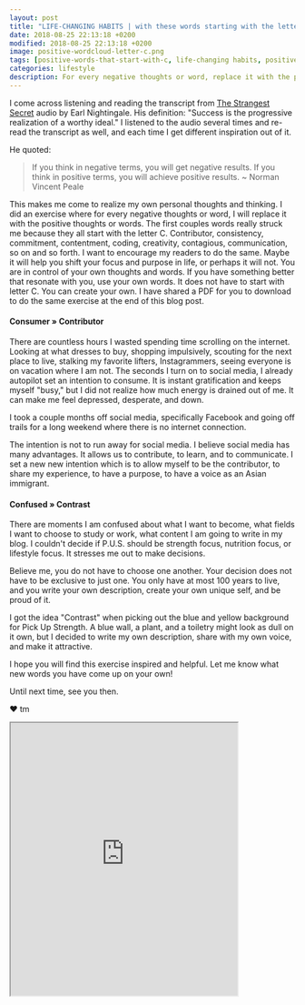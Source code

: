 ```yaml
---
layout: post
title: "LIFE-CHANGING HABITS | with these words starting with the letter C (+ printable PDF)."
date: 2018-08-25 22:13:18 +0200
modified: 2018-08-25 22:13:18 +0200
image: positive-wordcloud-letter-c.png
tags: [positive-words-that-start-with-c, life-changing habits, positive thoughts, creativity, courage, curiosity, Norman Vincent Peale, Nightingale, the strangest secret]
categories: lifestyle
description: For every negative thoughts or word, replace it with the positive thoughts or words. 
---
```

I come across listening and reading the transcript from [The Strangest Secret][earl] audio by Earl Nightingale. His definition: "Success is the progressive realization of a worthy ideal." I listened to the audio several times and re-read the transcript as well, and each time I get different inspiration out of it.

He quoted:

> If you think in negative terms, you will get negative results. If you think in positive terms, you will achieve positive results. ~  Norman Vincent Peale

This makes me come to realize my own personal thoughts and thinking. I did an exercise where for every negative thoughts or word, I will replace it with the positive thoughts or words. The first couples words really struck me because they all start with the letter C. Contributor, consistency, commitment, contentment, coding, creativity, contagious, communication, so on and so forth. I want to encourage my readers to do the same. Maybe it will help you shift your focus and purpose in life, or perhaps it will not. You are in control of your own thoughts and words. If you have something better that resonate with you, use your own words. It does not have to start with letter C. You can create your own. I have shared a PDF for you to download to do the same exercise at the end of this blog post.

#### Consumer » Contributor

There are countless hours I wasted spending time scrolling on the internet. Looking at what dresses to buy, shopping impulsively, scouting for the next place to live, stalking my favorite lifters, Instagrammers, seeing everyone is on vacation where I am not. The seconds I turn on to social media, I already autopilot set an intention to consume. It is instant gratification and keeps myself "busy," but I did not realize how much energy is drained out of me. It can make me feel depressed, desperate, and down.

I took a couple months off social media, specifically Facebook and going off trails for a long weekend where there is no internet connection. 

The intention is not to run away for social media. I believe social media has many advantages. It allows us to contribute, to learn, and to communicate. I set a new new intention which is to allow myself to be the contributor, to share my experience, to have a purpose, to have a voice as an Asian immigrant. 

#### Confused » Contrast 

There are moments I am confused about what I want to become, what fields I want to choose to study or work, what content I am going to write in my blog. I couldn't decide if P.U.S. should be strength focus, nutrition focus, or lifestyle focus. It stresses me out to make decisions. 

Believe me, you do not have to choose one another. Your decision does not have to be exclusive to just one. You only have at most 100 years to live, and you write your own description, create your own unique self, and be proud of it.  

I got the idea "Contrast" when picking out the blue and yellow background for Pick Up Strength. A blue wall, a plant, and a toiletry might look as dull on it own, but I decided to write my own description, share with my own voice, and make it attractive.

I hope you will find this exercise inspired and helpful. Let me know what new words you have come up on your own! 

Until next time, see you then.

❤ tm


<iframe src="https://drive.google.com/file/d/1SwWiFd6tCiaE78hMoOghfiLznRF1a8g3/preview" width="400" height="480"></iframe>



[earl]: http://www.nightingale.com/articles/the-strangest-secret/